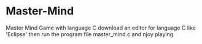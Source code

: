 # Master-Mind

Master Mind Game with language C
download an editor for language C like 'Eclipse' then run the program file master_mind.c and njoy playing 

